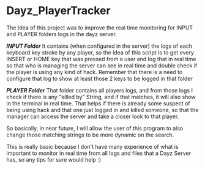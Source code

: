 # Dayz_PlayerTracker
The Idea of this project was to improve the real time monitoring for INPUT and PLAYER  folders logs in the dayz server.

***INPUT Folder***
It contains (when configured in the server) the logs of each keyboard key stroke by any player, so the idea of this script is to get every INSERT or HOME key that was pressed from a user and log that in real time so that who is managing the server can see in real time and double check if the player is using any kind of hack. Remember that there is a need to configure that log to show at least those 2 keys to be logged in that folder

***PLAYER Folder***
That folder contains all players logs, and from those logs I check if there is any "killed by" String, and if that matches, it will also show in the terminal in real time. That helps if there is already some suspect of being using hack and that one just logged in and killed someone, so that the manager can access the server and take a closer look to that player.

So basically, in near future, I will allow the user of this program to also change those matching strings to be more dynamic on the search.

This is really basic because I don't have many experience of what is important to monitor in real time from all logs and files that a Dayz Server has, so any tips for sure would help :)
